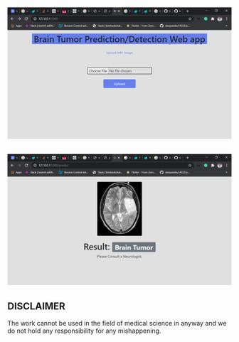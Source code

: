![c](https://github.com/kazimsayed954/Brain-Tumor-Detection-alpha/blob/master/ScreenShot/chrome_YRa5PLAIkB.png)
-----

![c](https://github.com/kazimsayed954/Brain-Tumor-Detection-alpha/blob/master/ScreenShot/chrome_3W9EdcfkrI.png)
------

## DISCLAIMER 

The work cannot be used in the field of medical science in anyway and we do not hold any responsibility for any mishappening.
